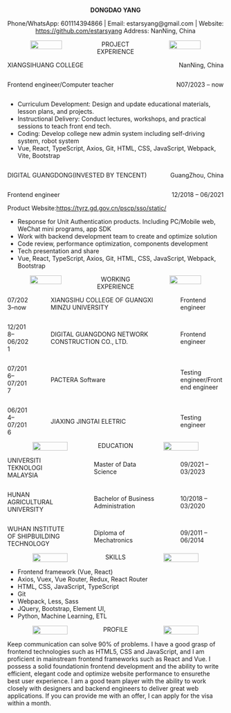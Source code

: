 ﻿  <p style="text-align:center; font-weight:bold">DONGDAO YANG</p>

  <p style="text-align:center;">Phone/WhatsApp: 601114394866 | Email: estarsyang@gmail.com | Website: <a
      href="https://github.com/estarsyang">https://github.com/estarsyang</a> Address: NanNing, China</p>

  <div style="text-align:center;display: flex;justify-content: space-between;">
    <img src="./Aspose.Words.c55c5fcd-e517-43ac-9249-4679f140bd12.001.png" style="width: 40%;display: inline-block;" />
    <span>PROJECT EXPERIENCE</span>
    <img src="./Aspose.Words.c55c5fcd-e517-43ac-9249-4679f140bd12.001.png" style="width: 40%;display: inline-block;" />
  </div>

  <div style="margin:0 2px">

  <div style="display: flex;align-items: center;
justify-content: space-between; ">

<p>XIANGSIHUANG COLLEGE</p>
<p>NanNing, China</p>
</div>
<div style="display: flex;
  align-items: center;
  justify-content: space-between; ">
<p>Frontend engineer/Computer teacher</p>
<p>N07/2023 – now</p>
</div>

  <ul>
    <li>Curriculum Development: Design and update educational materials, lesson plans, and projects.</li>
    <li>Instructional Delivery: Conduct lectures, workshops, and practical sessions to teach front end tech.</li>
    <li>Coding: Develop college new admin system including self-driving system, robot system</li>
    <li>Vue, React, TypeScript, Axios, Git, HTML, CSS, JavaScript, Webpack, Vite, Bootstrap</li>
  </ul>

  <div style="display: flex;align-items: center;
justify-content: space-between; ">

<p>DIGITAL GUANGDONG(INVESTED BY TENCENT)</p>
<p>GuangZhou, China</p>
</div>
<div style="display: flex;
  align-items: center;
  justify-content: space-between; ">
<p>Frontend engineer</p>
<p>12/2018 – 06/2021</p>
</div>

  <div style="">Product Website:<a href="https://tyrz.gd.gov.cn/pscp/sso/static/">https://tyrz.gd.gov.cn/pscp/sso/static/</a></div>

  <ul>
    <li>Response for Unit Authentication products. Including PC/Mobile web, WeChat mini programs, app SDK</li>
    <li>Work with backend development team to create and optimize solution</li>
    <li>Code review, performance optimization, components development</li>
    <li>Tech presentation and share</li>
    <li>Vue, React, TypeScript, Axios, Git, HTML, CSS, JavaScript, Webpack, Bootstrap</li>
  </ul>

  </div>

  <div style="text-align:center;display: flex;justify-content: space-between; ">
    <img src="./Aspose.Words.c55c5fcd-e517-43ac-9249-4679f140bd12.001.png" style="width: 40%;display: inline-block;" />
    <span>WORKING EXPERIENCE</span>
    <img src="./Aspose.Words.c55c5fcd-e517-43ac-9249-4679f140bd12.001.png" style="width: 40%;display: inline-block;" />
  </div>
  <div style="margin: 0 2px;">

  <div style="display: flex;justify-content: space-between;align-items: center;">
    <p style="width: 10%;">07/2023–now</p>
    <p style="width: 50%;text-align: left;">XIANGSIHU COLLEGE OF GUANGXI MINZU UNIVERSITY</p>
    <p style="width: 20%;"> Frontend engineer</p>
  </div>

  <div style="display: flex;justify-content: space-between;align-items: center;">
    <p style="width: 10%;">12/2018–06/2021</p>
    <p style="width: 50%;text-align: left;">DIGITAL GUANGDONG NETWORK CONSTRUCTION CO., LTD.</p>
    <p style="width: 20%;">Frontend engineer</p>
  </div>
  <div style="display: flex;justify-content: space-between;align-items: center;">
    <p style="width: 10%;">07/2016–07/2017</p>
    <p style="width: 50%;text-align: left;">PACTERA Software</p>
    <p style="width: 20%;">Testing engineer/Frontend engineer</p>
  </div>
  <div style="display: flex;justify-content: space-between;align-items: center;">
    <p style="width: 10%;">06/2014–07/2016</p>
    <p style="width: 50%;text-align: left;">JIAXING JINGTAI ELETRIC</p>
    <p style="width: 20%;">Testing engineer</p>
  </div>

  </div>

  <div style="text-align:center;display: flex;justify-content: space-between;">
    <img src="./Aspose.Words.c55c5fcd-e517-43ac-9249-4679f140bd12.001.png" style="width: 40%;display: inline-block;" />
    <span>EDUCATION</span>
    <img src="./Aspose.Words.c55c5fcd-e517-43ac-9249-4679f140bd12.001.png" style="width: 40%;display: inline-block;" />
  </div>

  <div style="margin: 0 2px;">

  <div style="display: flex;justify-content: space-between;align-items: center;">
    <p style="width: 30%;">UNIVERSITI TEKNOLOGI MALAYSIA</p>
    <p style="width: 30%;text-align: left;">Master of Data Science</p>
    <p style="width: 20%;">09/2021 – 03/2023</p>
  </div>
  <div style="display: flex;justify-content: space-between;align-items: center;">
    <p style="width: 30%;">HUNAN AGRICULTURAL UNIVERSITY</p>
    <p style="width: 30%;text-align: left;">Bachelor of Business Administration</p>
    <p style="width: 20%;">10/2018 – 03/2020</p>
  </div>

  <div style="display: flex;justify-content: space-between;align-items: center;">
    <p style="width: 30%;">WUHAN INSTITUTE OF SHIPBUILDING TECHNOLOGY</p>
    <p style="width: 30%;text-align: left;">Diploma of Mechatronics</p>
    <p style="width: 20%;">09/2011 – 06/2014</p>
  </div>

  </div>

  <div style="text-align:center;display: flex;justify-content: space-between; ">
    <img src="./Aspose.Words.c55c5fcd-e517-43ac-9249-4679f140bd12.001.png" style="width: 40%;display: inline-block;" />
    <span>SKILLS</span>
    <img src="./Aspose.Words.c55c5fcd-e517-43ac-9249-4679f140bd12.001.png" style="width: 40%;display: inline-block;" />
  </div>

  <div style="margin: 0 2px;">

  <ul>

  <li>Frontend framework (Vue, React)</li>
  <li>Axios, Vuex, Vue Router, Redux, React Router</li>
  <li>HTML, CSS, JavaScript, TypeScript</li>
  <li>Git</li>
  <li>Webpack, Less, Sass</li>
  <li>JQuery, Bootstrap, Element UI,</li>
  <li>Python, Machine Learning, ETL</li>

  </ul>

  </div>

  <div style="text-align:center;display: flex;justify-content: space-between; ">
    <img src="./Aspose.Words.c55c5fcd-e517-43ac-9249-4679f140bd12.001.png" style="width: 40%;display: inline-block;" />
    <span>PROFILE</span>
    <img src="./Aspose.Words.c55c5fcd-e517-43ac-9249-4679f140bd12.001.png" style="width: 40%;display: inline-block;" />
  </div>
  <div style="margin: 0 2px;">
    <p>Keep communication can solve 90% of problems. I have a good grasp of frontend technologies such as HTML5, CSS and
      JavaScript, and I am proficient in mainstream frontend frameworks such as React and Vue. I possess a solid
      foundationin frontend development and the ability to write efficient, elegant code and optimize website
      performance to
      ensurethe best user experience. I am a good team player with the ability to work closely with designers and
      backend
      engineers to deliver great web applications. If you can provide me with an offer, I can apply for the visa within
      a month.</p>
  </div>
